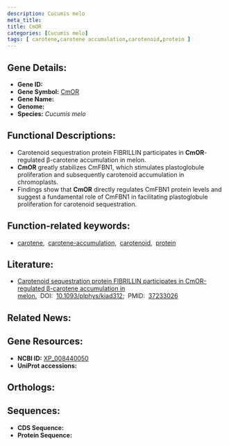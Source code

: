 ```yaml
---
description: Cucumis melo
meta_title:
title: CmOR
categories: [Cucumis melo]
tags: [ carotene,carotene accumulation,carotenoid,protein ]
---
```


## Gene Details:
- **Gene ID:** []()
- **Gene Symbol:** <u>CmOR</u>
- **Gene Name:** 
- **Genome:** []()
- **Species:** *Cucumis melo*

## Functional Descriptions:
   - Carotenoid sequestration protein FIBRILLIN participates in **CmOR**-regulated β-carotene accumulation in melon.
   - **CmOR** greatly stabilizes CmFBN1, which stimulates plastoglobule proliferation and subsequently carotenoid accumulation in chromoplasts.
   - Findings show that **CmOR** directly regulates CmFBN1 protein levels and suggest a fundamental role of CmFBN1 in facilitating plastoglobule proliferation for carotenoid sequestration.

## Function-related keywords:
   - [carotene](/tags/carotene/),&nbsp;&nbsp;[carotene-accumulation](/tags/carotene-accumulation/),&nbsp;&nbsp;[carotenoid](/tags/carotenoid/),&nbsp;&nbsp;[protein](/tags/protein/)

## Literature:
   - [Carotenoid sequestration protein FIBRILLIN participates in CmOR-regulated β-carotene accumulation in melon.](https://doi.org/10.1093/plphys/kiad312)&nbsp;&nbsp;DOI:&nbsp;&nbsp;[10.1093/plphys/kiad312](https://doi.org/10.1093/plphys/kiad312);&nbsp;&nbsp;PMID:&nbsp;&nbsp;[37233026](https://pubmed.ncbi.nlm.nih.gov/37233026/)

## Related News:

## Gene Resources:
- **NCBI ID:**  [XP_008440050](https://www.ncbi.nlm.nih.gov/gene/?term=XP_008440050)
- **UniProt accessions:**  [](https://www.uniprot.org/uniprotkb//entry)

## Orthologs:

## Sequences:
- **CDS Sequence:**
- **Protein Sequence:**
